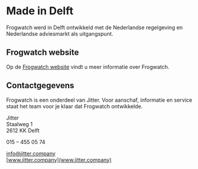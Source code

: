 # Made in Delft

Frogwatch werd in Delft ontwikkeld met de Nederlandse regelgeving en Nederlandse adviesmarkt als uitgangspunt.

## Frogwatch website

Op de [Frogwatch website](https://www.frog.watch/) vindt u meer informatie over Frogwatch.

## Contactgegevens

Frogwatch is een onderdeel van Jitter. Voor aanschaf, informatie en service staat het team voor je klaar dat Frogwatch ontwikkelde.

Jitter<br>
Staalweg 1<br>
2612 KK  Delft<br>

015 – 455 05 74

[info@jitter.company](mailto:info@jitter.company)<br>
[www.jitter.company](www.jitter.company)


